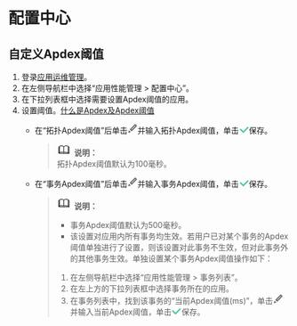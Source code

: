 # 配置中心<a name="ZH-CN_TOPIC_0127229101"></a>

## 自定义Apdex阈值<a name="section143014218318"></a>

1.  登录[应用运维管理](https://console.huaweicloud.com/aom/#/aom/ams/summary)。
2.  在左侧导航栏中选择“应用性能管理 \> 配置中心”。
3.  在下拉列表框中选择需要设置Apdex阈值的应用。
4.  设置阈值。[什么是Apdex及Apdex阈值](https://support.huaweicloud.com/productdesc-apm/apm_06_0002.html)
    -   在“拓扑Apdex阈值”后单击![](figures/zh-cn_image_0128899247.png)并输入拓扑Apdex阈值，单击![](figures/zh-cn_image_0128899249.png)保存。

        >![](public_sys-resources/icon-note.gif) **说明：**   
        >拓扑Apdex阈值默认为100毫秒。  

    -   在“事务Apdex阈值”后单击![](figures/zh-cn_image_0128899251.png)并输入事务Apdex阈值，单击![](figures/zh-cn_image_0128899253.png)保存。

        >![](public_sys-resources/icon-note.gif) **说明：**   
        >-   事务Apdex阈值默认为500毫秒。  
        >-   该设置对应用内所有事务均生效。若用户已对某个事务的Apdex阈值单独进行了设置，则该设置对此事务不生效，但对此事务外的其他事务生效。单独设置某个事务Apdex阈值操作如下：  
        >    1.  在左侧导航栏中选择“应用性能管理 \> 事务列表”。  
        >    2.  在左上方的下拉列表框中选择事务所在的应用。  
        >    3.  在事务列表中，找到该事务的“当前Apdex阈值\(ms\)”，单击![](figures/zh-cn_image_0128899255.png)并输入当前Apdex阈值，单击![](figures/zh-cn_image_0128899257.png)保存。  




